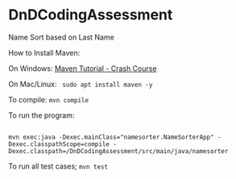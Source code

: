 # DnDCodingAssessment

Name Sort based on Last Name

How to Install Maven:

On Windows: [Maven Tutorial - Crash Course](https://www.youtube.com/watch?v=Xatr8AZLOsE)

On Mac/Linux:
` sudo apt install maven -y`

To compile: `mvn compile`

To run the program:

```

mvn exec:java -Dexec.mainClass="namesorter.NameSorterApp" -Dexec.classpathScope=compile -Dexec.classpath=/DnDCodingAssessment/src/main/java/namesorter

```

To run all test cases; `mvn test`
